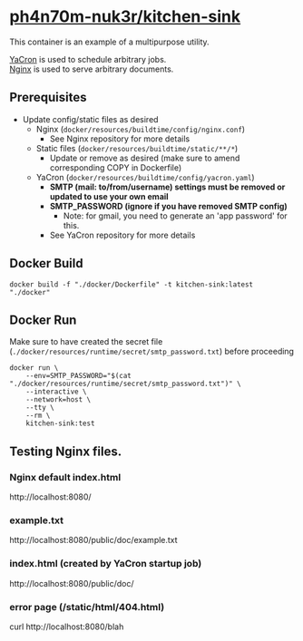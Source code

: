 # [ph4n70m-nuk3r/kitchen-sink](https://github.com/ph4n70m-nuk3r/kitchen-sink)
This container is an example of a multipurpose utility.

[YaCron](https://github.com/gjcarneiro/yacron) is used to schedule arbitrary jobs.  
[Nginx](https://github.com/nginx/nginx) is used to serve arbitrary documents.

## Prerequisites
- Update config/static files as desired
  - Nginx (`docker/resources/buildtime/config/nginx.conf`)
    - See Nginx repository for more details
  - Static files (`docker/resources/buildtime/static/**/*`)
    - Update or remove as desired (make sure to amend corresponding COPY in Dockerfile)
  - YaCron (`docker/resources/buildtime/config/yacron.yaml`)
    - **SMTP (mail: to/from/username) settings must be removed or updated to use your own email**
    - **SMTP_PASSWORD (ignore if you have removed SMTP config)**
      - Note: for gmail, you need to generate an 'app password' for this.
    - See YaCron repository for more details

## Docker Build
```shell
docker build -f "./docker/Dockerfile" -t kitchen-sink:latest "./docker"
```

## Docker Run
Make sure to have created the secret file (`./docker/resources/runtime/secret/smtp_password.txt`) before proceeding
```shell
docker run \
    --env=SMTP_PASSWORD="$(cat "./docker/resources/runtime/secret/smtp_password.txt")" \
    --interactive \
    --network=host \
    --tty \
    --rm \
    kitchen-sink:test
```

## Testing Nginx files.
### Nginx default index.html
http://localhost:8080/
### example.txt
http://localhost:8080/public/doc/example.txt
### index.html (created by YaCron startup job)
http://localhost:8080/public/doc/
### error page (/static/html/404.html)
curl http://localhost:8080/blah
```
